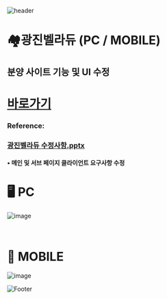![header](https://capsule-render.vercel.app/api?type=wave&color=auto&height=150&section=header&text=2024.%2012.%2002&fontSize=60)

# 🏘️광진벨라듀 (PC / MOBILE)
## 분양 사이트 기능 및 UI 수정

# <a href="https://xn--hc0bt9l89bkzho3s.kr/"> 바로가기 </a>
### Reference:
### [광진벨라듀 수정사항.pptx](https://github.com/user-attachments/files/17973025/default.pptx)

#### • 메인 및 서브 페이지 클라이언트 요구사항 수정 <br>


# 🖥️ PC
![image](https://github.com/user-attachments/assets/20136d40-e59d-4cf7-9b1e-105e67e4a9ff)

 <br>

# 📱 MOBILE
![image](https://github.com/user-attachments/assets/539f2526-5b75-4990-b5ea-07e9fcb0036c)


![Footer](https://capsule-render.vercel.app/api?type=waving&color=auto&height=200&section=footer)








